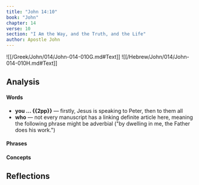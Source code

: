 ```yaml
---
title: "John 14:10"
book: "John"
chapter: 14
verse: 10
section: "I Am the Way, and the Truth, and the Life"
author: Apostle John
---
```

![[/Greek/John/014/John-014-010G.md#Text]]
![[/Hebrew/John/014/John-014-010H.md#Text]]

## Analysis

#### Words
- **you ... {{2pp}}** — firstly, Jesus is speaking to Peter, then to them all
- **who** — not every manuscript has a linking definite article here, meaning the following phrase might be adverbial ("by dwelling in me, the Father does his work.")

#### Phrases

#### Concepts

## Reflections
